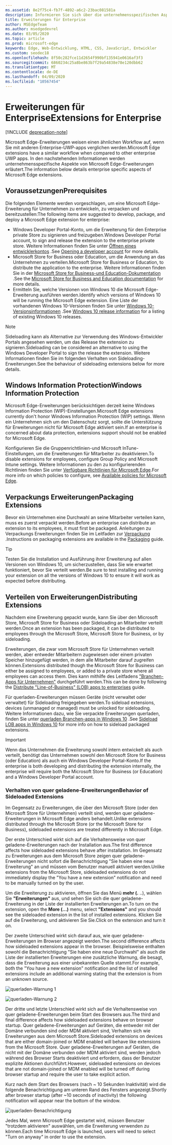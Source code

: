 ```yaml
---
ms.assetid: 8e2f75c4-fb7f-4892-a6c2-23bac081581a
description: Informieren Sie sich über die unternehmensspezifischen Aspekte von Microsoft Edge-Erweiterungen, und schauen Sie sich an, wie Sie mit UWP-apps vergleichbar sind.
title: Erweiterungen für Enterprise
author: MSEdgeTeam
ms.author: msedgedevrel
ms.date: 03/05/2020
ms.topic: article
ms.prod: microsoft-edge
keywords: Edge, Web-Entwicklung, HTML, CSS, JavaScript, Entwickler
ms.custom: seodec18
ms.openlocfilehash: 8f50c282fce11d2654f990bf135941e0616af3f3
ms.sourcegitcommit: 6860234c25a8be863b7f29a54838e78e120dbb62
ms.translationtype: MT
ms.contentlocale: de-DE
ms.lasthandoff: 04/09/2020
ms.locfileid: "10567454"
---
```

# <span data-ttu-id="7a12d-104">Erweiterungen für Enterprise</span><span class="sxs-lookup"><span data-stu-id="7a12d-104">Extensions for Enterprise</span></span>  

[!INCLUDE [deprecation-note](includes/deprecation-note.md)]  

<span data-ttu-id="7a12d-105">Microsoft Edge-Erweiterungen weisen einen ähnlichen Workflow auf, wenn Sie mit anderen Enterprise-UWP-apps verglichen werden.</span><span class="sxs-lookup"><span data-stu-id="7a12d-105">Microsoft Edge extensions have a similar workflow when compared to other enterprise UWP apps.</span></span> <span data-ttu-id="7a12d-106">In den nachstehenden Informationen werden unternehmensspezifische Aspekte von Microsoft Edge-Erweiterungen erläutert.</span><span class="sxs-lookup"><span data-stu-id="7a12d-106">The information below details enterprise specific aspects of Microsoft Edge extensions.</span></span>

## <span data-ttu-id="7a12d-107">Voraussetzungen</span><span class="sxs-lookup"><span data-stu-id="7a12d-107">Prerequisites</span></span>
<span data-ttu-id="7a12d-108">Die folgenden Elemente werden vorgeschlagen, um eine Microsoft Edge-Erweiterung für Unternehmen zu entwickeln, zu verpacken und bereitzustellen:</span><span class="sxs-lookup"><span data-stu-id="7a12d-108">The following items are suggested to develop, package, and deploy a Microsoft Edge extension for enterprise:</span></span>

+ <span data-ttu-id="7a12d-109">Windows Developer Portal-Konto, um die Erweiterung für den Enterprise private Store zu signieren und freizugeben.</span><span class="sxs-lookup"><span data-stu-id="7a12d-109">Windows Developer Portal account, to sign and release the extension to the enterprise private store.</span></span> <span data-ttu-id="7a12d-110">Weitere Informationen finden Sie unter [Öffnen eines entwicklerkontos](/windows/uwp/publish/opening-a-developer-account) .</span><span class="sxs-lookup"><span data-stu-id="7a12d-110">See [Opening a developer account](/windows/uwp/publish/opening-a-developer-account) for more details.</span></span>
+ <span data-ttu-id="7a12d-111">Microsoft Store for Business oder Education, um die Anwendung an das Unternehmen zu verteilen.</span><span class="sxs-lookup"><span data-stu-id="7a12d-111">Microsoft Store for Business or Education, to distribute the application to the enterprise.</span></span> <span data-ttu-id="7a12d-112">Weitere Informationen finden Sie in der [Microsoft Store for Business-und Education-Dokumentation](/microsoft-store/) .</span><span class="sxs-lookup"><span data-stu-id="7a12d-112">See the [Microsoft Store for Business and Education documentation](/microsoft-store/) for more details.</span></span>
+ <span data-ttu-id="7a12d-113">Ermitteln Sie, welche Versionen von Windows 10 die Microsoft Edge-Erweiterung ausführen werden.</span><span class="sxs-lookup"><span data-stu-id="7a12d-113">Identify which versions of Windows 10 will be running the Microsoft Edge extension.</span></span> <span data-ttu-id="7a12d-114">Eine Liste der vorhandenen Windows 10-Versionen finden Sie unter [Windows 10-Versionsinformationen](https://www.microsoft.com/itpro/windows-10/release-information) .</span><span class="sxs-lookup"><span data-stu-id="7a12d-114">See [Windows 10 release information](https://www.microsoft.com/itpro/windows-10/release-information) for a listing of existing Windows 10 releases.</span></span>

> [!NOTE]
> <span data-ttu-id="7a12d-115">Sideloading kann als Alternative zur Verwendung des Windows-Entwickler Portals angesehen werden, um das Release the extension zu signieren.</span><span class="sxs-lookup"><span data-stu-id="7a12d-115">Sideloading can be considered an alternative to using the Windows Developer Portal to sign the release the extension.</span></span> <span data-ttu-id="7a12d-116">Weitere Informationen finden Sie im folgenden Verhalten von Sideloading-Erweiterungen.</span><span class="sxs-lookup"><span data-stu-id="7a12d-116">See the behaviour of sideloading extensions below for more details.</span></span>

## <span data-ttu-id="7a12d-117">Windows Information Protection</span><span class="sxs-lookup"><span data-stu-id="7a12d-117">Windows Information Protection</span></span>
<span data-ttu-id="7a12d-118">Microsoft Edge-Erweiterungen berücksichtigen derzeit keine Windows Information Protection (WIP)-Einstellungen.</span><span class="sxs-lookup"><span data-stu-id="7a12d-118">Microsoft Edge extensions currently don't honor Windows Information Protection (WIP) settings.</span></span> <span data-ttu-id="7a12d-119">Wenn ein Unternehmen sich um den Datenschutz sorgt, sollte die Unterstützung für Erweiterungen nicht für Microsoft Edge aktiviert sein.</span><span class="sxs-lookup"><span data-stu-id="7a12d-119">If an enterprise is concerned about data protection, extensions support should not be enabled for Microsoft Edge.</span></span>

<span data-ttu-id="7a12d-120">Konfigurieren Sie die Gruppenrichtlinien-und Microsoft InTune-Einstellungen, um die Erweiterungen für Mitarbeiter zu deaktivieren.</span><span class="sxs-lookup"><span data-stu-id="7a12d-120">To disable extensions for employees, configure Group Policy and Microsoft Intune settings.</span></span> <span data-ttu-id="7a12d-121">Weitere Informationen zu den zu konfigurierenden Richtlinien finden Sie unter [Verfügbare Richtlinien für Microsoft Edge](https://technet.microsoft.com/itpro/microsoft-edge/available-policies).</span><span class="sxs-lookup"><span data-stu-id="7a12d-121">For more info on which policies to configure, see [Available policies for Microsoft Edge](https://technet.microsoft.com/itpro/microsoft-edge/available-policies).</span></span>

## <span data-ttu-id="7a12d-122">Verpackungs Erweiterungen</span><span class="sxs-lookup"><span data-stu-id="7a12d-122">Packaging Extensions</span></span>
<span data-ttu-id="7a12d-123">Bevor ein Unternehmen eine Durchwahl an seine Mitarbeiter verteilen kann, muss es zuerst verpackt werden.</span><span class="sxs-lookup"><span data-stu-id="7a12d-123">Before an enterprise can distribute an extension to its employees, it must first be packaged.</span></span> <span data-ttu-id="7a12d-124">Anleitungen zu Verpackungs Erweiterungen finden Sie im Leitfaden zur [Verpackung](./guides/packaging.md) .</span><span class="sxs-lookup"><span data-stu-id="7a12d-124">Instructions on packaging extensions are available in the [Packaging](./guides/packaging.md) guide.</span></span>

> [!TIP]
> <span data-ttu-id="7a12d-125">Testen Sie die Installation und Ausführung ihrer Erweiterung auf allen Versionen von Windows 10, um sicherzustellen, dass Sie wie erwartet funktioniert, bevor Sie verteilt werden.</span><span class="sxs-lookup"><span data-stu-id="7a12d-125">Be sure to test installing and running your extension on all the versions of Windows 10 to ensure it will work as expected before distributing.</span></span>

## <span data-ttu-id="7a12d-126">Verteilen von Erweiterungen</span><span class="sxs-lookup"><span data-stu-id="7a12d-126">Distributing Extensions</span></span>
<span data-ttu-id="7a12d-127">Nachdem eine Erweiterung gepackt wurde, kann Sie über den Microsoft Store, Microsoft Store for Business oder Sideloading an Mitarbeiter verteilt werden.</span><span class="sxs-lookup"><span data-stu-id="7a12d-127">Once an extension has been packaged, it can be distributed to employees through the Microsoft Store, Microsoft Store for Business, or by sideloading.</span></span>

<span data-ttu-id="7a12d-128">Erweiterungen, die zwar vom Microsoft Store für Unternehmen verteilt werden, aber entweder Mitarbeitern zugewiesen oder einem privaten Speicher hinzugefügt werden, in dem alle Mitarbeiter darauf zugreifen können.</span><span class="sxs-lookup"><span data-stu-id="7a12d-128">Extensions distributed though the Microsoft Store for Business can either be assigned to employees, or added to a private store where all employees can access them.</span></span> <span data-ttu-id="7a12d-129">Dies kann mithilfe des Leitfadens ["Branchen-Apps für Unternehmen"](https://msdn.microsoft.com/windows/uwp/publish/distribute-lob-apps-to-enterprises) durchgeführt werden.</span><span class="sxs-lookup"><span data-stu-id="7a12d-129">This can be done by following the [Distribute "Line-of-Business" (LOB) apps to enterprises](https://msdn.microsoft.com/windows/uwp/publish/distribute-lob-apps-to-enterprises) guide.</span></span>

<span data-ttu-id="7a12d-130">Für querladen-Erweiterungen müssen Geräte (nicht verwaltet oder verwaltet) für Sideloading freigegeben werden.</span><span class="sxs-lookup"><span data-stu-id="7a12d-130">To sideload extensions, devices (unmanaged or managed) must be unlocked for sideloading.</span></span> <span data-ttu-id="7a12d-131">Weitere Informationen dazu, wie Sie verpackte Erweiterungen querladen, finden Sie unter [querladen Branchen-apps in Windows 10](https://technet.microsoft.com/itpro/windows/deploy/sideload-apps-in-windows-10) .</span><span class="sxs-lookup"><span data-stu-id="7a12d-131">See [Sideload LOB apps in Windows 10](https://technet.microsoft.com/itpro/windows/deploy/sideload-apps-in-windows-10) for more info on how to sideload packaged extensions.</span></span>

> [!IMPORTANT]
> <span data-ttu-id="7a12d-132">Wenn das Unternehmen die Erweiterung sowohl intern entwickelt als auch verteilt, benötigt das Unternehmen sowohl den Microsoft Store for Business (oder Education) als auch ein Windows Developer Portal-Konto.</span><span class="sxs-lookup"><span data-stu-id="7a12d-132">If the enterprise is both developing and distributing the extension internally, the enterprise will require both the Microsoft Store for Business (or Education) and a Windows Developer Portal account.</span></span>

### <span data-ttu-id="7a12d-133">Verhalten von quer geladene-Erweiterungen</span><span class="sxs-lookup"><span data-stu-id="7a12d-133">Behavior of Sideloaded Extensions</span></span>
<span data-ttu-id="7a12d-134">Im Gegensatz zu Erweiterungen, die über den Microsoft Store (oder den Microsoft Store für Unternehmen) verteilt sind, werden quer geladene-Erweiterungen in Microsoft Edge anders behandelt.</span><span class="sxs-lookup"><span data-stu-id="7a12d-134">Unlike extensions distributed through the Microsoft Store (or the Microsoft Store for Business), sideloaded extensions are treated differently in Microsoft Edge.</span></span>

<span data-ttu-id="7a12d-135">Der erste Unterschied wirkt sich auf die Verhaltensweise von quer geladene-Erweiterungen nach der Installation aus.</span><span class="sxs-lookup"><span data-stu-id="7a12d-135">The first difference affects how sideloaded extensions behave after installation.</span></span> <span data-ttu-id="7a12d-136">Im Gegensatz zu Erweiterungen aus dem Microsoft Store zeigen quer geladene-Erweiterungen nicht sofort die Benachrichtigung "Sie haben eine neue Erweiterung" an und müssen vom Benutzer manuell aktiviert werden.</span><span class="sxs-lookup"><span data-stu-id="7a12d-136">Unlike extensions from the Microsoft Store, sideloaded extensions do not immediately display the "You have a new extension" notification and need to be manually turned on by the user.</span></span>

<span data-ttu-id="7a12d-137">Um die Erweiterung zu aktivieren, öffnen Sie das Menü **mehr (.** ..), wählen Sie **"Erweiterungen"** aus, und sehen Sie sich die quer geladene-Erweiterung in der Liste der installierten Erweiterungen an.</span><span class="sxs-lookup"><span data-stu-id="7a12d-137">To turn on the extension, open the **More (...)** menu, select **"Extensions"** and you should see the sideloaded extension in the list of installed extensions.</span></span> <span data-ttu-id="7a12d-138">Klicken Sie auf die Erweiterung, und aktivieren Sie Sie.</span><span class="sxs-lookup"><span data-stu-id="7a12d-138">Click on the extension and turn it on.</span></span>

<span data-ttu-id="7a12d-139">Der zweite Unterschied wirkt sich darauf aus, wie quer geladene-Erweiterungen im Browser angezeigt werden.</span><span class="sxs-lookup"><span data-stu-id="7a12d-139">The second difference affects how sideloaded extensions appear in the browser.</span></span> <span data-ttu-id="7a12d-140">Beispielsweise enthalten sowohl die Benachrichtigung "Sie haben eine neue Durchwahl" als auch die Liste der installierten Erweiterungen eine zusätzliche Warnung, die besagt, dass die Erweiterung aus einer unbekannten Quelle stammt.</span><span class="sxs-lookup"><span data-stu-id="7a12d-140">For example, both the "You have a new extension" notification and the list of installed extensions include an additional warning stating that the extension is from an unknown source.</span></span>

![querladen-Warnung 1](./media/sideload-permissionflyout.PNG)

![querladen-Warnung 2](./media/sideload-l1warning.PNG)

<span data-ttu-id="7a12d-143">Der dritte und letzte Unterschied wirkt sich auf die Verhaltensweise von quer geladene-Erweiterungen beim Start des Browsers aus.</span><span class="sxs-lookup"><span data-stu-id="7a12d-143">The third and final difference affects how sideloaded extensions behave on browser startup.</span></span> <span data-ttu-id="7a12d-144">Quer geladene-Erweiterungen auf Geräten, die entweder mit der Domäne verbunden sind oder MDM aktiviert sind, Verhalten sich wie Erweiterungen aus dem Microsoft Store.</span><span class="sxs-lookup"><span data-stu-id="7a12d-144">Sideloaded extensions on devices that are either domain-joined or MDM enabled will behave like extensions from the Microsoft Store.</span></span> <span data-ttu-id="7a12d-145">Quer geladene-Erweiterungen auf Geräten, die nicht mit der Domäne verbunden oder MDM aktiviert sind, werden jedoch während des Browser Starts deaktiviert und erfordern, dass der Benutzer explizite Aktionen durchführt.</span><span class="sxs-lookup"><span data-stu-id="7a12d-145">However, sideloaded extensions on devices that are not domain-joined or MDM enabled will be turned off during browser startup and require the user to take explicit action.</span></span>

<span data-ttu-id="7a12d-146">Kurz nach dem Start des Browsers (nach ~ 10 Sekunden Inaktivität) wird die folgende Benachrichtigung am unteren Rand des Fensters angezeigt.</span><span class="sxs-lookup"><span data-stu-id="7a12d-146">Shortly after browser startup (after ~10 seconds of inactivity) the following notification will appear near the bottom of the window.</span></span>

![querladen-Benachrichtigung](./media/sideload-scareUI.PNG)

<span data-ttu-id="7a12d-148">Jedes Mal, wenn Microsoft Edge gestartet wird, müssen Benutzer "trotzdem aktivieren" auswählen, um die Erweiterung verwenden zu können.</span><span class="sxs-lookup"><span data-stu-id="7a12d-148">Each time Microsoft Edge is launched, users will need to select "Turn on anyway" in order to use the extension.</span></span>
